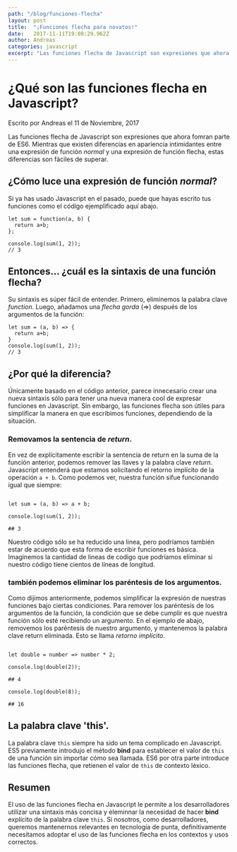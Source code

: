 ```yaml
---
path: "/blog/funciones-flecha"
layout: post
title:  "¡Funciones flecha para novatos!"
date:   2017-11-11T19:08:29.962Z
author: Andreas
categories: javascript
excerpt: "Las funciones flecha de Javascript son expresiones que ahora forman parte de ES6. Mientras que existen diferencias en apariencia intimidantes entre una expresión de función *normal* y una expresión de función flecha, estas diferencias son fáciles de superar."
---
```


# ¿Qué son las funciones flecha en Javascript?

Escrito por Andreas el 11 de Noviembre, 2017

Las funciones flecha de Javascript son expresiones que ahora fomran parte de ES6. Mientras que existen diferencias en apariencia intimidantes entre una expresión de función *normal* y una expresión de función flecha, estas diferencias son fáciles de superar.

## ¿Cómo luce una expresión de función *normal*?

Si ya has usado Javascript en el pasado, puede que hayas escrito tus funciones como el código ejemplificado aquí abajo.

```javascript{numberLines: true}
let sum = function(a, b) {
  return a+b;
};

console.log(sum(1, 2));
// 3
```

## Entonces... ¿cuál es la sintaxis de una función flecha?

Su sintaxis es súper fácil de entender. Primero, eliminemos la palabra clave *function*. Luego, añadamos una *flecha gorda* (=>) después de los argumentos de la función:


```javascript{numberLines: true}
let sum = (a, b) => {
  return a+b;
}
console.log(sum(1, 2));
// 3
```

## ¿Por qué la diferencia?

Únicamente basado en el código anterior, parece innecesario crear una nueva sintaxis sólo para tener una nueva manera cool de expresar funciones en Javascript. Sin embargo, las funciones flecha son útiles para simplificar la manera en que escribimos funciones, dependiendo de la situación.

### Removamos la sentencia de *return*.

En vez de explícitamente escribir la sentencia de return en la suma de la función anterior, podemos remover las llaves y la palabra clave *return*. Javascript entenderá que estamos solicitando el retorno implícito de la operación `a + b`. Como podemos ver, nuestra función sifue funcionando igual que siempre:

```javascript{numberLines: true}

let sum = (a, b) => a + b;

console.log(sum(1, 2));

## 3

```

Nuestro código sólo se ha reducido una linea, pero podríamos también estar de acuerdo que esta forma de escribir funciones es básica. Imaginemos la cantidad de lineas de codigo que podríamos eliminar si nuestro código tiene cientos de líneas de longitud.

### también podemos eliminar los paréntesis de los argumentos.

Como dijimos anteriormente, podemos simplificar la expresión de nuestras funciones bajo ciertas condiciones. Para remover los paréntesis de los argumentos de la función, la condición que se debe cumplir es que nuestra función sólo esté recibiendo un argumento. En el ejemplo de abajo, removemos los paréntesis de nuestro argumento, y mantenemos la palabra clave return eliminada. Esto se llama *retorno implícito*.

```javascript{numberLines: true}

let double = number => number * 2;

console.log(double(2));

## 4

console.log(double(8));

## 16

```

## La palabra clave 'this'.

La palabra clave `this` siempre ha sido un tema complicado en Javascript. ES5 previamente introdujo el método **bind** para establecer el valor de `this` de una función sin importar cómo sea llamada. ES6 por otra parte introduce las funciones flecha, que retienen el valor de `this` de contexto léxico.

## Resumen

El uso de las funciones flecha en Javascript le permite a los desarrolladores utilizar una sintaxis más concisa y eleminnar la necesidad de hacer **bind** explícito de la palabra clave `this`. Si nosotros, como desarrolladores, queremos mantenernos relevantes en tecnología de punta, definitivamente necesitamos adoptar el uso de las funciones flecha en los contextos y usos correctos.